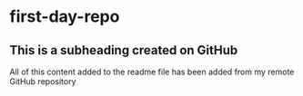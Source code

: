 # first-day-repo
## This is a subheading created on GitHub

All of this content added to the readme file has been added from my remote GitHub repository
